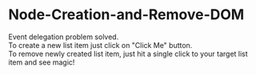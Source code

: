 # Node-Creation-and-Remove-DOM
Event delegation problem solved. <br>
To create a new list item just click on "Click Me" button. <br>
To remove newly created list item, just hit a single click to your target list item and see magic!
